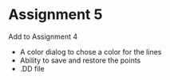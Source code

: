 # Assignment 5

Add to Assignment 4

* A color dialog to chose a color for the lines
* Ability to save and restore the points
* .DD file
